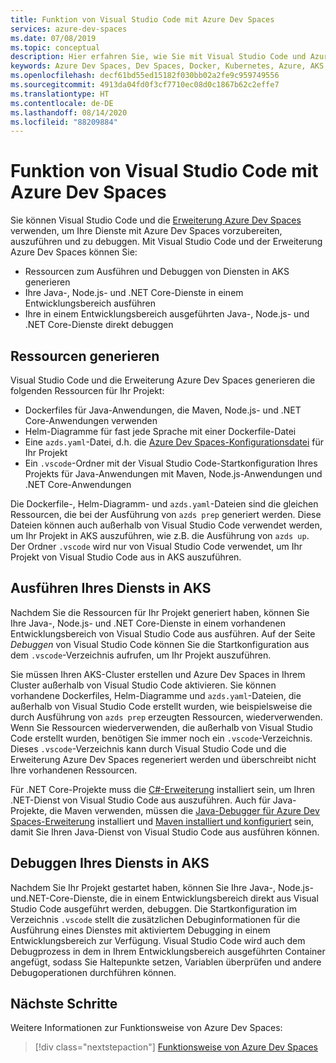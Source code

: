 ```yaml
---
title: Funktion von Visual Studio Code mit Azure Dev Spaces
services: azure-dev-spaces
ms.date: 07/08/2019
ms.topic: conceptual
description: Hier erfahren Sie, wie Sie mit Visual Studio Code und Azure Dev Spaces Ihre Kubernetes-Anwendungen debuggen und schnell durchlaufen.
keywords: Azure Dev Spaces, Dev Spaces, Docker, Kubernetes, Azure, AKS, Azure Kubernetes Service, Container
ms.openlocfilehash: decf61bd55ed15182f030bb02a2fe9c959749556
ms.sourcegitcommit: 4913da04fd0f3cf7710ec08d0c1867b62c2effe7
ms.translationtype: HT
ms.contentlocale: de-DE
ms.lasthandoff: 08/14/2020
ms.locfileid: "88209884"
---
```

# <a name="how-visual-studio-code-works-with-azure-dev-spaces"></a>Funktion von Visual Studio Code mit Azure Dev Spaces

Sie können Visual Studio Code und die [Erweiterung Azure Dev Spaces][azds-extension] verwenden, um Ihre Dienste mit Azure Dev Spaces vorzubereiten, auszuführen und zu debuggen. Mit Visual Studio Code und der Erweiterung Azure Dev Spaces können Sie:

* Ressourcen zum Ausführen und Debuggen von Diensten in AKS generieren
* Ihre Java-, Node.js- und .NET Core-Dienste in einem Entwicklungsbereich ausführen
* Ihre in einem Entwicklungsbereich ausgeführten Java-, Node.js- und .NET Core-Dienste direkt debuggen

## <a name="generate-assets"></a>Ressourcen generieren

Visual Studio Code und die Erweiterung Azure Dev Spaces generieren die folgenden Ressourcen für Ihr Projekt:

* Dockerfiles für Java-Anwendungen, die Maven, Node.js- und .NET Core-Anwendungen verwenden
* Helm-Diagramme für fast jede Sprache mit einer Dockerfile-Datei
* Eine `azds.yaml`-Datei, d.h. die [Azure Dev Spaces-Konfigurationsdatei][azds-yaml] für Ihr Projekt
* Ein `.vscode`-Ordner mit der Visual Studio Code-Startkonfiguration Ihres Projekts für Java-Anwendungen mit Maven, Node.js-Anwendungen und .NET Core-Anwendungen

Die Dockerfile-, Helm-Diagramm- und `azds.yaml`-Dateien sind die gleichen Ressourcen, die bei der Ausführung von `azds prep` generiert werden. Diese Dateien können auch außerhalb von Visual Studio Code verwendet werden, um Ihr Projekt in AKS auszuführen, wie z.B. die Ausführung von `azds up`. Der Ordner `.vscode` wird nur von Visual Studio Code verwendet, um Ihr Projekt von Visual Studio Code aus in AKS auszuführen.

## <a name="run-your-service-in-aks"></a>Ausführen Ihres Diensts in AKS

Nachdem Sie die Ressourcen für Ihr Projekt generiert haben, können Sie Ihre Java-, Node.js- und .NET Core-Dienste in einem vorhandenen Entwicklungsbereich von Visual Studio Code aus ausführen. Auf der Seite *Debuggen* von Visual Studio Code können Sie die Startkonfiguration aus dem `.vscode`-Verzeichnis aufrufen, um Ihr Projekt auszuführen.

Sie müssen Ihren AKS-Cluster erstellen und Azure Dev Spaces in Ihrem Cluster außerhalb von Visual Studio Code aktivieren. Sie können vorhandene Dockerfiles, Helm-Diagramme und `azds.yaml`-Dateien, die außerhalb von Visual Studio Code erstellt wurden, wie beispielsweise die durch Ausführung von `azds prep` erzeugten Ressourcen, wiederverwenden. Wenn Sie Ressourcen wiederverwenden, die außerhalb von Visual Studio Code erstellt wurden, benötigen Sie immer noch ein `.vscode`-Verzeichnis. Dieses `.vscode`-Verzeichnis kann durch Visual Studio Code und die Erweiterung Azure Dev Spaces regeneriert werden und überschreibt nicht Ihre vorhandenen Ressourcen.

Für .NET Core-Projekte muss die [C#-Erweiterung][csharp-extension] installiert sein, um Ihren .NET-Dienst von Visual Studio Code aus auszuführen. Auch für Java-Projekte, die Maven verwenden, müssen die [Java-Debugger für Azure Dev Spaces-Erweiterung][java-extension] installiert und [Maven installiert und konfiguriert][maven] sein, damit Sie Ihren Java-Dienst von Visual Studio Code aus ausführen können.

## <a name="debug-your-service-in-aks"></a>Debuggen Ihres Diensts in AKS

Nachdem Sie Ihr Projekt gestartet haben, können Sie Ihre Java-, Node.js- und.NET-Core-Dienste, die in einem Entwicklungsbereich direkt aus Visual Studio Code ausgeführt werden, debuggen. Die Startkonfiguration im Verzeichnis `.vscode` stellt die zusätzlichen Debuginformationen für die Ausführung eines Dienstes mit aktiviertem Debugging in einem Entwicklungsbereich zur Verfügung. Visual Studio Code wird auch dem Debugprozess in dem in Ihrem Entwicklungsbereich ausgeführten Container angefügt, sodass Sie Haltepunkte setzen, Variablen überprüfen und andere Debugoperationen durchführen können.

## <a name="next-steps"></a>Nächste Schritte

Weitere Informationen zur Funktionsweise von Azure Dev Spaces:

> [!div class="nextstepaction"]
> [Funktionsweise von Azure Dev Spaces](how-dev-spaces-works.md)

[azds-extension]: https://marketplace.visualstudio.com/items?itemName=azuredevspaces.azds
[azds-yaml]: how-dev-spaces-works-prep.md#prepare-your-code
[csharp-extension]: https://marketplace.visualstudio.com/items?itemName=ms-dotnettools.csharp
[java-extension]: https://marketplace.visualstudio.com/items?itemName=vscjava.vscode-java-debugger-azds
[maven]: https://maven.apache.org
